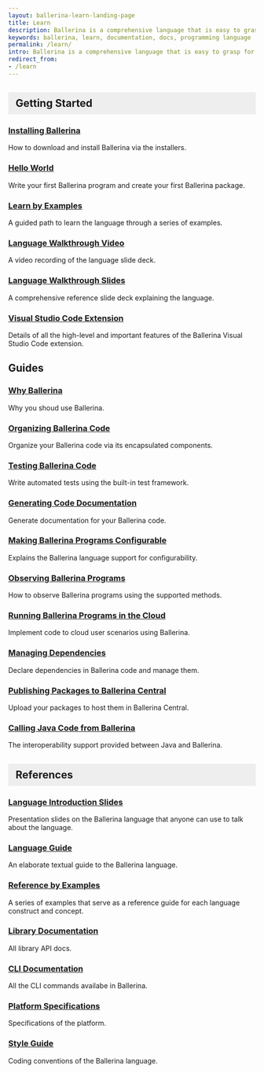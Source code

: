```yaml
---
layout: ballerina-learn-landing-page
title: Learn
description: Ballerina is a comprehensive language that is easy to grasp for anyone with prior programming experience. Start learning with the material below.
keywords: ballerina, learn, documentation, docs, programming language
permalink: /learn/
intro: Ballerina is a comprehensive language that is easy to grasp for anyone with prior programming experience. Start learning with the material below.
redirect_from:
- /learn
---
```

## Getting Started

### [Installing Ballerina](https://www.youtube.com/watch?v=My_uqtHvXV8&t=10s) 

How to download and install Ballerina via the installers.

### [Hello World](https://www.youtube.com/watch?v=My_uqtHvXV8&t=10s) 

Write your first Ballerina program and create your first Ballerina package.

### [Learn by Examples](/learn/by-example/introduction/)

A guided path to learn the language through a series of examples.

### [Language Walkthrough Video](https://www.youtube.com/watch?v=My_uqtHvXV8&t=10s) 

A video recording of the language slide deck.

### [Language Walkthrough Slides](/learn/language-concepts/Ballerina_Language_Presentation-2021-03-08.pdf)

A comprehensive reference slide deck explaining the language.

### [Visual Studio Code Extension]()

Details of all the high-level and important features of the Ballerina Visual Studio Code extension.

## Guides

### [Why Ballerina](/learn/why-ballerina/)

Why you shoud use Ballerina.

### [Organizing Ballerina Code]()

Organize your Ballerina code via its encapsulated components.

### [Testing Ballerina Code]()

Write automated tests using the built-in test framework.

### [Generating Code Documentation]()

Generate documentation for your Ballerina code.

### [Making Ballerina Programs Configurable]()

Explains the Ballerina language support for configurability.

### [Observing Ballerina Programs]()

How to observe Ballerina programs using the supported methods.

### [Running Ballerina Programs in the Cloud]()

Implement code to cloud user scenarios using Ballerina.

### [Managing Dependencies]()

Declare dependencies in Ballerina code and manage them.

### [Publishing Packages to Ballerina Central]()

Upload your packages to host them in Ballerina Central.

### [Calling Java Code from Ballerina]()

The interoperability support provided between Java and Ballerina.


## References

### [Language Introduction Slides](/learn/language-concepts/Ballerina_Swan_Lake_Presentation_Deck_V1.0.pdf)

Presentation slides on the Ballerina language that anyone can use to talk about the language.

### [Language Guide](/learn/language-concepts/)

An elaborate textual guide to the Ballerina language. 

### [Reference by Examples](/learn/by-example/)

A series of examples that serve as a reference guide for each language construct and concept.

### [Library Documentation](/learn/api-docs/)

All library API docs.

### [CLI Documentation](/learn/api-docs/)

All the CLI commands availabe in Ballerina.

### [Platform Specifications](/spec/)

Specifications of the platform.

### [Style Guide]()

Coding conventions of the Ballerina language.


<style>
.cBallerina-io-Gray-row.cLandingPageintro{

padding-bottom:0;
}

.cBallerina-io-Home-Middle-col{
padding-left:15px !important;
}

#getting-started, #concepts, #references{

    background-color:#eeeeee;
    display: block;
    padding: 10px 15px;
    border-bottom: none;
}

</style>
